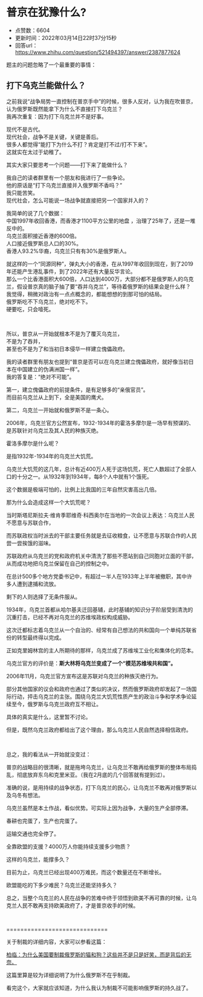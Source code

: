 # 普京在犹豫什么?
- 点赞数：6604
- 更新时间：2022年03月14日22时37分15秒
- 回答url：https://www.zhihu.com/question/521494397/answer/2387877624
<body>
 <p data-pid="lJPXxaOP">题主的问题忽略了一个最重要的事情：</p>
 <h2>打下乌克兰能做什么？</h2>
 <p data-pid="1llWfIRR">之前我说“战争局势一直控制在普京手中”的时候，很多人反对，认为我在吹普京，认为俄罗斯既然能拿下为什么不直接打下乌克兰？<br>
  我再次重复：因为打下乌克兰并不是好事。</p>
 <p data-pid="dqtk1dIv">现代不是古代。<br>
  现代社会，战争不是关键，关键是善后。<br>
  很多人都觉得“能打下为什么不打？肯定是打不过/打不下来”。<br>
  这就实在太过于幼稚了。</p>
 <p data-pid="JSFVbIvC">其实大家只要思考一个问题——打下来了能做什么？</p>
 <p data-pid="0chcXJsV">我自己的读者群里有一个朋友和我进行了一些争论。<br>
  他的原话是“打下乌克兰直接并入俄罗斯不香吗？”<br>
  我只能苦笑。<br>
  现代社会，怎么可能说一场战争就直接把另一个国家并入的？</p>
 <p data-pid="WBVbLPy1">我简单的说了几个数据：<br>
  中国1997年收回香港，而香港才1100平方公里的地盘 ，治理了25年了，还是一堆反中的。<br>
  乌克兰面积接近香港的600倍。<br>
  人口接近俄罗斯总人口的30%。<br>
  香港人93.2%华裔，乌克兰只有有30%是俄罗斯人。</p>
 <p data-pid="Wl1UfaX3">就这样的一个“同源同种”，弹丸大小的香港，在从1997年收回到现在，到了2019年还能产生港乱事件，到了2022年还有大量反华言论。<br>
  那么一个比香港面积大600倍，人口达到4000万，大部分都不是俄罗斯人的乌克兰，假设普京真的脑子抽了要“吞并乌克兰”，等待着俄罗斯的结果会是什么样？<br>
  我觉得，稍微对政治有一点点概念的，都能想想的到那可怕的结局。<br>
  俄罗斯吃不下乌克兰，绝对吃不下。<br>
  硬要吃，只会噎死。</p>
 <p class="ztext-empty-paragraph"><br></p>
 <p data-pid="YWsQLQFO">所以，普京从一开始就根本不是为了覆灭乌克兰，<br>
  不是为了吞并，<br>
  甚至也不是为了和当初日本侵华一样建立傀儡政府。</p>
 <p data-pid="D72dEsy_">我的读者群里有朋友也提到“普京是否可以在乌克兰建立傀儡政府，就好像当初日本在中国建立的伪满洲国一样”。<br>
  我的答复是：“绝对不可能”。</p>
 <p data-pid="f5M18oBn">第一，建立傀儡政府的前提条件，是有足够多的“亲俄官员”。<br>
  而目前乌克兰从上到下，全是美国的鹰犬。</p>
 <p data-pid="DXeVtZ5r">第二，乌克兰一开始就和俄罗斯不是一条心。</p>
 <p data-pid="6vmkhLXh">2006年，乌克兰官方公然宣布，1932-1934年的霍洛多摩尔是一场早有预谋的、是苏联针对乌克兰及其人民的种族灭绝。</p>
 <p data-pid="irEFpxYu">霍洛多摩尔是什么呢？</p>
 <p data-pid="zDAn081o">是指1932年-1934年的乌克兰大饥荒。</p>
 <p data-pid="1DCHxzI7">乌克兰大饥荒的这几年，总计有近400万人死于这场饥荒，死亡人数超过了全部人口的十分之一。从1932年到1934年，每8个人中就有1个饿死。</p>
 <p data-pid="QXqZcmYS">这个数据是极端可怕的，比例上比我国的三年自然灾害高出几倍。</p>
 <p data-pid="5nBQUCS9">那为什么会造成这样一个大饥荒呢？</p>
 <p data-pid="veZh0l6n">当时斯塔尼斯拉夫·维肯季耶维奇·科西奥尔在当地的一次会议上表达：乌克兰人民不愿意与苏联合作，</p>
 <p data-pid="2B3mrYKH">而苏联政权当时派去的干部主要任务就是去征收粮食，让不愿意与苏联合作的人民尝一尝挨饿的滋味。</p>
 <p data-pid="45uoigH3">苏联政府从乌克兰的党和政府机关中清洗了那些不愿站到自己同胞对立面的干部，从而成功地把乌克兰保留在自己的控制之中。</p>
 <p data-pid="ynDtrjax">在总计500多个地方党委书记中，有超过一半人在1933年上半年被撤职，其中许多人遭到逮捕和流放。</p>
 <p data-pid="jlnHWAR2">剩下的人则选择了无条件服从。</p>
 <p data-pid="tvByyoaB">1934年，乌克兰首都从<span class="nolink">哈尔基夫</span>迁回基辅，此时基辅的知识分子阶层受到清洗的沉重打击，已经不再对乌克兰的苏维埃政权构成威胁。</p>
 <p data-pid="s0LNmQUn">这次迁都标志着乌克兰从一个自治的、经常有自己想法的共和国向一个单纯苏联省份的转型最终得以完成。</p>
 <p data-pid="Wm2MlJna">正如<span class="nolink">克里姆林宫</span>的主人所期待的那样，乌克兰成了苏维埃工业化和集体化的范本。</p>
 <p data-pid="vnh3CbR_">乌克兰官方的评价是：<b>斯大林将乌克兰变成了一个“模范<span class="nolink">苏维埃共和国</span>”。</b></p>
 <p data-pid="MWJXCMap">2006年11月，乌克兰官方宣布这是苏联对乌克兰的种族灭绝行为。</p>
 <p data-pid="k3MY7Wbu">部分其他国家的议会和政府也通过了类似的决议，然而俄罗斯政府却发起了一场国际行动，抨击乌克兰的主张。围绕乌克兰大饥荒性质产生的政治斗争和学术争论延续至今，俄罗斯与乌克兰政府互不相让。</p>
 <p data-pid="jtpQN6Ss">具体的真实是什么，这里暂不讨论。</p>
 <p data-pid="6m9kB4bI">但是，既然乌克兰政府都给出了这个理由，那么乌克兰人民自然选择相信政府。</p>
 <p class="ztext-empty-paragraph"><br></p>
 <p data-pid="D_LFo4uW">总之，我的看法从一开始就没变过：</p>
 <p data-pid="pNGE4Unc">普京的战略目的很清晰，就是拖垮乌克兰，让乌克兰不敢再给俄罗斯的整体布局捣乱，彻底放弃东乌和<span class="nolink">克里米亚</span>。（我在2月底的几个回答就有提到过）。</p>
 <p data-pid="oSNjnDDd">准确的说，是用持续的战争状态，打下乌克兰的民心，让乌克兰不敢再对俄罗斯以及乌冬有想法。</p>
 <p data-pid="psdTXFTZ">乌克兰虽然是本土作战，看似优势。可实际上因为战争，大量的生产全部停滞。</p>
 <p data-pid="W7Wayb4K">春耕也完蛋了，生产也完蛋了。</p>
 <p data-pid="fo2bDo5q">运输交通也完全停了。</p>
 <p data-pid="ls8IhiKD">全靠欧盟的支援？4000万人你能持续支援多少物质？</p>
 <p data-pid="ezqvthUg">这样的乌克兰，能撑多久？</p>
 <p data-pid="0ch1Svon">目前为止，乌克兰已经出现400万难民，而这个数量还在不断增长。</p>
 <p data-pid="agVfVpi8">欧盟能吃的下多少难民？乌克兰还能坚持多久？</p>
 <p data-pid="WYt3yUGF">总之，当整个乌克兰的人民在战争的苦难中终于领悟到欧美不再可靠的时候，让乌克兰人民不敢再支持欧美政府了，才是普京收手的时候。</p>
 <p class="ztext-empty-paragraph"><br></p>
 <p data-pid="WYl02IpQ">=============================</p>
 <p data-pid="oONZGdiR">关于制裁的详细内容，大家可以参看这篇：</p><a href="https://zhuanlan.zhihu.com/p/480996134" data-draft-node="block" data-draft-type="link-card" data-image="https://pic2.zhimg.com/v2-771aeefbb0433ae65e80cb1a6d88b98d_180x120.jpg" data-image-width="1533" data-image-height="820" class="internal">柏临：为什么美国要制裁俄罗斯的猫和狗？这些并不是只是好笑，而是背后的无奈。</a>
 <p data-pid="KCR4_kK1">这篇里算是较为详细说明了为什么俄罗斯不在乎制裁。</p>
 <p data-pid="FmYdr5pa">看完这个，大家就应该知道，为什么我认为制裁不可能影响俄罗斯的持久战了。<br></p>
</body>